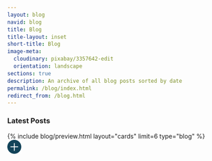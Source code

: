 ```yaml
---
layout: blog
navid: blog
title: Blog
title-layout: inset
short-title: Blog
image-meta:
  cloudinary: pixabay/3357642-edit
  orientation: landscape
sections: true
description: An archive of all blog posts sorted by date
permalink: /blog/index.html
redirect_from: /blog.html
---
```


<section class="dark-grey"><h3>Latest Posts</h3></section>
<section class="grey">{% include blog/preview.html layout="cards" limit=6 type="blog" %}</section>
<section class="grey">
  <a href="/blog/archive" title="Blog Archive"><img src="/images/svg/plus-ocean.svg" alt="plus" style="width: 2rem;"></a>
</section>
